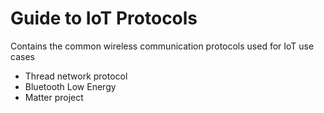 # Guide to IoT Protocols 

Contains the common wireless communication protocols used for IoT use cases 

* Thread network protocol 
* Bluetooth Low Energy 
* Matter project 
